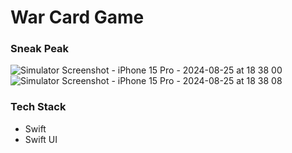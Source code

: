 # War Card Game

### Sneak Peak 
![Simulator Screenshot - iPhone 15 Pro - 2024-08-25 at 18 38 00](https://github.com/user-attachments/assets/0bfa8364-1328-4a48-b8ec-fd91e3147f48)
![Simulator Screenshot - iPhone 15 Pro - 2024-08-25 at 18 38 08](https://github.com/user-attachments/assets/577885ee-0976-4355-9a16-889428684ac5)


### Tech Stack
- Swift
- Swift UI
